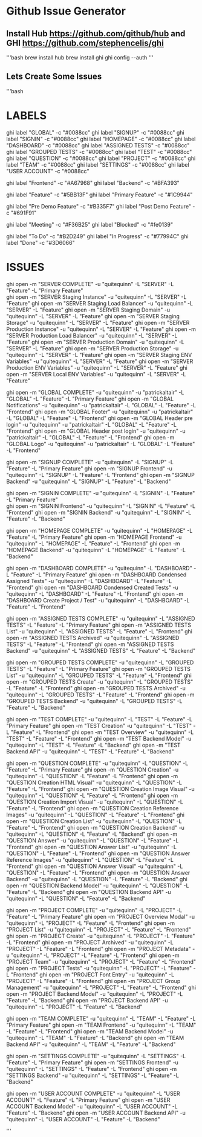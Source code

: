 
# Github Issue Generator

## Install Hub https://github.com/github/hub and GHI https://github.com/stephencelis/ghi

'''bash
brew install hub
brew install ghi
ghi config --auth <username>
'''

## Lets Create Some Issues

'''bash

# LABELS

ghi label "GLOBAL"					-c "#0088cc"
ghi label "SIGNUP"					-c "#0088cc"
ghi label "SIGNIN"					-c "#0088cc"
ghi label "HOMEPAGE"					-c "#0088cc"
ghi label "DASHBOARD"				-c "#0088cc"
ghi label "ASSIGNED TESTS"			-c "#0088cc"
ghi label "GROUPED TESTS"			-c "#0088cc"
ghi label "TEST"						-c "#0088cc"
ghi label "QUESTION"					-c "#0088cc"
ghi label "PROJECT"					-c "#0088cc"
ghi label "TEAM"						-c "#0088cc"
ghi label "SETTINGS"					-c "#0088cc"
ghi label "USER ACCOUNT"			-c "#0088cc"

ghi label "Frontend"					-c "#A67968"
ghi label "Backend"					-c "#BFA393"

ghi label "Feature"					-c "#5BB13F"
ghi label "Primary Feature"		-c "#1C9944"

ghi label "Pre Demo Feature"		-c "#B335F7"
ghi label "Post Demo Feature"		-c "#691F91"

ghi label "Meeting"					-c "#F36B25"
ghi label "Blocked"					-c "#fe0139"

ghi label "To Do"						-c "#B2D249"
ghi label "In Progress"				-c "#77994C"
ghi label "Done"						-c "#3D6066"



# ISSUES
ghi open -m "SERVER COMPLETE"								-u "quitequinn"		-L "SERVER"			-L "Feature"		-L "Primary Feature"	 
ghi open -m "SERVER Staging Instance"					-u "quitequinn"		-L "SERVER"			-L "Feature"
ghi open -m "SERVER Staging Load Balancer"			-u "quitequinn"		-L "SERVER"			-L "Feature"
ghi open -m "SERVER Staging Domain"						-u "quitequinn"		-L "SERVER"			-L "Feature"
ghi open -m "SERVER Staging Storage"					-u "quitequinn"		-L "SERVER"			-L "Feature"
ghi open -m "SERVER Production Instance"				-u "quitequinn"		-L "SERVER"			-L "Feature"
ghi open -m "SERVER Production Load Balancer"		-u "quitequinn"		-L "SERVER"			-L "Feature"
ghi open -m "SERVER Production Domain"					-u "quitequinn"		-L "SERVER"			-L "Feature"
ghi open -m "SERVER Production Storage"				-u "quitequinn"		-L "SERVER"			-L "Feature"
ghi open -m "SERVER Staging ENV Variables"			-u "quitequinn"		-L "SERVER"			-L "Feature"
ghi open -m "SERVER Production ENV Variables"		-u "quitequinn"		-L "SERVER"			-L "Feature"
ghi open -m "SERVER Local ENV Variables"				-u "quitequinn"		-L "SERVER"			-L "Feature"

ghi open -m "GLOBAL COMPLETE"								-u "quitequinn"		-u "patrickaltair"	-L "GLOBAL"			-L "Feature"		-L "Primary Feature" 
ghi open -m "GLOBAL Notifications"						-u "quitequinn"		-u "patrickaltair"	-L "GLOBAL"			-L "Feature"		-L "Frontend"
ghi open -m "GLOBAL Footer"								-u "quitequinn"		-u "patrickaltair"	-L "GLOBAL"			-L "Feature"		-L "Frontend"
ghi open -m "GLOBAL Header pre login"					-u "quitequinn"		-u "patrickaltair"	-L "GLOBAL"			-L "Feature"		-L "Frontend"
ghi open -m "GLOBAL Header post login"					-u "quitequinn"		-u "patrickaltair"	-L "GLOBAL"			-L "Feature"		-L "Frontend"
ghi open -m "GLOBAL Logo"									-u "quitequinn"		-u "patrickaltair"	-L "GLOBAL"			-L "Feature"		-L "Frontend"

ghi open -m "SIGNUP COMPLETE"								-u "quitequinn"		-L "SIGNUP"				-L "Feature"		-L "Primary Feature"
ghi open -m "SIGNUP Frontend"								-u "quitequinn"		-L "SIGNUP"				-L "Feature"		-L "Frontend"
ghi open -m "SIGNUP Backend"								-u "quitequinn"		-L "SIGNUP"				-L "Feature"		-L "Backend"

ghi open -m "SIGNIN COMPLETE"								-u "quitequinn"		-L "SIGNIN"				-L "Feature"		-L "Primary Feature"	 
ghi open -m "SIGNIN Frontend"								-u "quitequinn"		-L "SIGNIN"				-L "Feature"		-L "Frontend"
ghi open -m "SIGNIN Backend"								-u "quitequinn"		-L "SIGNIN"				-L "Feature"		-L "Backend"

ghi open -m "HOMEPAGE COMPLETE"							-u "quitequinn"		-L "HOMEPAGE"			-L "Feature"		-L "Primary Feature" 
ghi open -m "HOMEPAGE Frontend"							-u "quitequinn"		-L "HOMEPAGE"			-L "Feature"		-L "Frontend"
ghi open -m "HOMEPAGE Backend"							-u "quitequinn"		-L "HOMEPAGE"			-L "Feature"		-L "Backend"

ghi open -m "DASHBOARD COMPLETE"							-u "quitequinn"		-L "DASHBOARD"			-L "Feature"		-L "Primary Feature" 
ghi open -m "DASHBOARD Condensed Assigned Tests"	-u "quitequinn"		-L "DASHBOARD"			-L "Feature"		-L "Frontend"
ghi open -m "DASHBOARD Condensed Created Tests"		-u "quitequinn"		-L "DASHBOARD"			-L "Feature"		-L "Frontend"
ghi open -m "DASHBOARD Create Project / Test"		-u "quitequinn"		-L "DASHBOARD"			-L "Feature"		-L "Frontend"

ghi open -m "ASSIGNED TESTS COMPLETE"					-u "quitequinn"		-L "ASSIGNED TESTS"	-L "Feature"		-L "Primary Feature" 
ghi open -m "ASSIGNED TESTS List"						-u "quitequinn"		-L "ASSIGNED TESTS"	-L "Feature"		-L "Frontend"
ghi open -m "ASSIGNED TESTS Archived"					-u "quitequinn"		-L "ASSIGNED TESTS"	-L "Feature"		-L "Frontend"
ghi open -m "ASSIGNED TESTS Backend"					-u "quitequinn"		-L "ASSIGNED TESTS"	-L "Feature"		-L "Backend"

ghi open -m "GROUPED TESTS COMPLETE"					-u "quitequinn"		-L "GROUPED TESTS"	-L "Feature"		-L "Primary Feature" 
ghi open -m "GROUPED TESTS List"							-u "quitequinn"		-L "GROUPED TESTS"	-L "Feature"		-L "Frontend"
ghi open -m "GROUPED TESTS Create"						-u "quitequinn"		-L "GROUPED TESTS"	-L "Feature"		-L "Frontend"
ghi open -m "GROUPED TESTS Archived"					-u "quitequinn"		-L "GROUPED TESTS"	-L "Feature"		-L "Frontend"
ghi open -m "GROUPED TESTS Backend"						-u "quitequinn"		-L "GROUPED TESTS"	-L "Feature"		-L "Backend"

ghi open -m "TEST COMPLETE"								-u "quitequinn"		-L "TEST"				-L "Feature"		-L "Primary Feature" 
ghi open -m "TEST Creation"								-u "quitequinn"		-L "TEST"				-L "Feature"		-L "Frontend"
ghi open -m "TEST Overview"								-u "quitequinn"		-L "TEST"				-L "Feature"		-L "Frontend"
ghi open -m "TEST Backend Model"							-u "quitequinn"		-L "TEST"				-L "Feature"		-L "Backend"
ghi open -m "TEST Backend API"							-u "quitequinn"		-L "TEST"				-L "Feature"		-L "Backend"

ghi open -m "QUESTION COMPLETE"							-u "quitequinn"		-L "QUESTION"			-L "Feature"		-L "Primary Feature" 
ghi open -m "QUESTION Creation"							-u "quitequinn"		-L "QUESTION"			-L "Feature"		-L "Frontend"
ghi open -m "QUESTION Creation HTML Visual"			-u "quitequinn"		-L "QUESTION"			-L "Feature"		-L "Frontend"
ghi open -m "QUESTION Creation Image Visual"			-u "quitequinn"		-L "QUESTION"			-L "Feature"		-L "Frontend"
ghi open -m "QUESTION Creation Import Visual"		-u "quitequinn"		-L "QUESTION"			-L "Feature"		-L "Frontend"
ghi open -m "QUESTION Creation Reference Images"	-u "quitequinn"		-L "QUESTION"			-L "Feature"		-L "Frontend"
ghi open -m "QUESTION Creation List"					-u "quitequinn"		-L "QUESTION"			-L "Feature"		-L "Frontend"
ghi open -m "QUESTION Creation Backend"				-u "quitequinn"		-L "QUESTION"			-L "Feature"		-L "Backend"
ghi open -m "QUESTION Answer"								-u "quitequinn"		-L "QUESTION"			-L "Feature"		-L "Frontend"
ghi open -m "QUESTION Answer List"						-u "quitequinn"		-L "QUESTION"			-L "Feature"		-L "Frontend"
ghi open -m "QUESTION Answer Reference Images"		-u "quitequinn"		-L "QUESTION"			-L "Feature"		-L "Frontend"
ghi open -m "QUESTION Answer Visual"					-u "quitequinn"		-L "QUESTION"			-L "Feature"		-L "Frontend"
ghi open -m "QUESTION Answer Backend"					-u "quitequinn"		-L "QUESTION"			-L "Feature"		-L "Backend"
ghi open -m "QUESTION Backend Model"					-u "quitequinn"		-L "QUESTION"			-L "Feature"		-L "Backend"
ghi open -m "QUESTION Backend API"						-u "quitequinn"		-L "QUESTION"			-L "Feature"		-L "Backend"

ghi open -m "PROJECT COMPLETE"							-u "quitequinn"		-L "PROJECT"			-L "Feature"		-L "Primary Feature" 
ghi open -m "PROJECT Overview Modal"					-u "quitequinn"		-L "PROJECT"			-L "Feature"		-L "Frontend"
ghi open -m "PROJECT List"									-u "quitequinn"		-L "PROJECT"			-L "Feature"		-L "Frontend"
ghi open -m "PROJECT Create"								-u "quitequinn"		-L "PROJECT"			-L "Feature"		-L "Frontend"
ghi open -m "PROJECT Archived"							-u "quitequinn"		-L "PROJECT"			-L "Feature"		-L "Frontend"
ghi open -m "PROJECT Metadata"							-u "quitequinn"		-L "PROJECT"			-L "Feature"		-L "Frontend"
ghi open -m "PROJECT Team"									-u "quitequinn"		-L "PROJECT"			-L "Feature"		-L "Frontend"
ghi open -m "PROJECT Tests"								-u "quitequinn"		-L "PROJECT"			-L "Feature"		-L "Frontend"
ghi open -m "PROJECT Font Entry"							-u "quitequinn"		-L "PROJECT"			-L "Feature"		-L "Frontend"
ghi open -m "PROJECT Group Management"					-u "quitequinn"		-L "PROJECT"			-L "Feature"		-L "Frontend"
ghi open -m "PROJECT Backend Model"						-u "quitequinn"		-L "PROJECT"			-L "Feature"		-L "Backend"
ghi open -m "PROJECT Backend API"						-u "quitequinn"		-L "PROJECT"			-L "Feature"		-L "Backend"

ghi open -m "TEAM COMPLETE"								-u "quitequinn"		-L "TEAM"				-L "Feature"		-L "Primary Feature"
ghi open -m "TEAM Frontend"								-u "quitequinn"		-L "TEAM"				-L "Feature"		-L "Frontend"
ghi open -m "TEAM Backend Model"							-u "quitequinn"		-L "TEAM"				-L "Feature"		-L "Backend"
ghi open -m "TEAM Backend API"							-u "quitequinn"		-L "TEAM"				-L "Feature"		-L "Backend"

ghi open -m "SETTINGS COMPLETE"							-u "quitequinn"		-L "SETTINGS"			-L "Feature"		-L "Primary Feature"
ghi open -m "SETTINGS Frontend"							-u "quitequinn"		-L "SETTINGS"			-L "Feature"		-L "Frontend"
ghi open -m "SETTINGS Backend"							-u "quitequinn"		-L "SETTINGS"			-L "Feature"		-L "Backend"

ghi open -m "USER ACCOUNT COMPLETE"						-u "quitequinn"		-L "USER ACCOUNT"		-L "Feature"		-L "Primary Feature"
ghi open -m "USER ACCOUNT Backend Model"				-u "quitequinn"		-L "USER ACCOUNT"		-L "Feature"		-L "Backend"
ghi open -m "USER ACCOUNT Backend API"					-u "quitequinn"		-L "USER ACCOUNT"		-L "Feature"		-L "Backend"

'''
